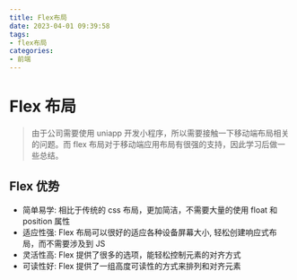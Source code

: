 ```yaml
---
title: Flex布局
date: 2023-04-01 09:39:58
tags:
- flex布局
categories:
- 前端
---
```


# Flex 布局

> 由于公司需要使用 uniapp 开发小程序，所以需要接触一下移动端布局相关的问题。而 flex 布局对于移动端应用布局有很强的支持，因此学习后做一些总结。

## Flex 优势

- 简单易学: 相比于传统的 css 布局，更加简洁，不需要大量的使用 float 和 position 属性
- 适应性强: Flex 布局可以很好的适应各种设备屏幕大小, 轻松创建响应式布局，而不需要涉及到 JS
- 灵活性高: Flex 提供了很多的选项，能轻松控制元素的对齐方式
- 可读性好: Flex 提供了一组高度可读性的方式来排列和对齐元素



